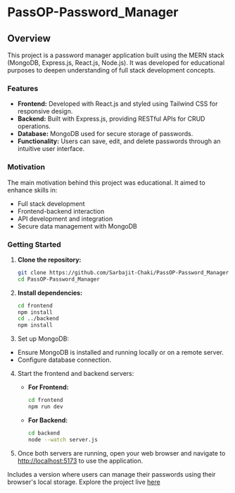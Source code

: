 # PassOP-Password_Manager

## Overview

This project is a password manager application built using the MERN stack (MongoDB, Express.js, React.js, Node.js). It was developed for educational purposes to deepen understanding of full stack development concepts.

### Features

- **Frontend:** Developed with React.js and styled using Tailwind CSS for responsive design.
- **Backend:** Built with Express.js, providing RESTful APIs for CRUD operations.
- **Database:** MongoDB used for secure storage of passwords.
- **Functionality:** Users can save, edit, and delete passwords through an intuitive user interface.

### Motivation

The main motivation behind this project was educational. It aimed to enhance skills in:
- Full stack development
- Frontend-backend interaction
- API development and integration
- Secure data management with MongoDB

### Getting Started

1. **Clone the repository:**
   ```bash
   git clone https://github.com/Sarbajit-Chaki/PassOP-Password_Manager.git
   cd PassOP-Password_Manager

2. **Install dependencies:**
   ```bash
   cd frontend
   npm install
   cd ../backend
   npm install

3. Set up MongoDB:
- Ensure MongoDB is installed and running locally or on a remote server.
- Configure database connection.

4. Start the frontend and backend servers:
   - **For Frontend:**
     ```bash
     cd frontend
     npm run dev
     ```

   - **For Backend:**
     ```bash
     cd backend
     node --watch server.js
     ```

5. Once both servers are running, open your web browser and navigate to [http://localhost:5173](http://localhost:5173) to use the application.


Includes a version where users can manage their passwords using their browser's local storage.
Explore the project live [here](https://sarbajit-passop.netlify.app/)
